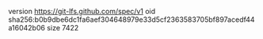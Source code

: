 version https://git-lfs.github.com/spec/v1
oid sha256:b0b9dbe6dc1fa6aef304648979e33d5cf2363583705bf897acedf44a16042b06
size 7422
